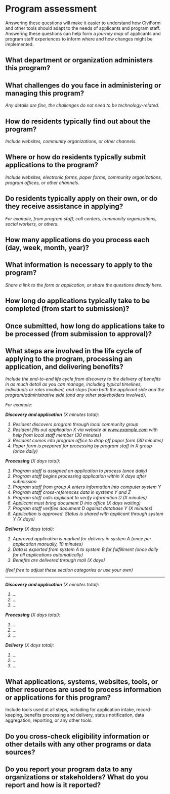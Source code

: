 # Program assessment
Answering these questions will make it easier to understand how CiviForm and other tools should adapt to the needs of applicants and program staff.
Answering these questions can help form a *journey map* of applicants and program staff experiences to inform where and how changes might be implemented.

## What department or organization administers this program?

## What challenges do you face in administering or managing this program?
*Any details are fine, the challenges do not need to be technology-related.*

## How do residents typically find out about the program?
*Include websites, community organizations, or other channels.*

## Where or how do residents typically submit applications to the program? 
*Include websites, electronic forms, paper forms, community organizations, program offices, or other channels.*

## Do residents typically apply on their own, or do they receive assistance in applying?
*For example, from program staff, call centers, community organizations, social workers, or others.*

## How many applications do you process each (day, week, month, year)? 

## What information is necessary to apply to the program?
*Share a link to the form or application, or share the questions directly here.*

## How long do applications typically take to be completed (from start to submission)?

## Once submitted, how long do applications take to be processed (from submission to approval)?


## What steps are involved in the life cycle of applying to the program, processing an application, and delivering benefits?
*Include the end-to-end life cycle from discovery to the delivery of benefits  in as much detail as you can manage, including typical timelines, individuals or roles involved, and steps from both the applicant side and the program/administrative side (and any other stakeholders involved).*

<i>
For example:

**Discovery and application** (X minutes total):
  1. Resident discovers program through local community group
  2. Resident fills out application X via website at www.example.com with help from local staff member (30 minutes)
  3. Resident comes into program office to drop off paper form (30 minutes)
  4. Paper form is prepared for processing by program staff in X group (once daily)

**Processing** (X days total):
  1. Program staff is assigned an application to process (once daily)
  2. Program staff begins processing application within X days after submission
  3. Program staff from group A enters information into computer system Y
  4. Program staff cross-references data in systems Y and Z
  5. Program staff calls applicant to verify information D (X minutes)
  6. Applicant must bring document D into office (X days waiting)
  7. Program staff verifies document D against database Y (X minutes)
  8. Application is approved. Status is shared with applicant through system Y (X days)

**Delivery** (X days total):
  1. Approved application is marked for delivery in system A (once per application manually, 10 minutes)
  2. Data is exported from system A to system B for fulfillment (once daily for all applications automatically)
  3. Benefits are delivered through mail (X days)

(feel free to adjust these section categories or use your own)

___

**Discovery and application** (X minutes total):

  1. ...
  2. ...
  3. ...


**Processing** (X days total):

  1. ...
  2. ...
  3. ...

**Delivery** (X days total):

  1. ...
  2. ...
  3. ...

</i>

## What applications, systems, websites, tools, or other resources are used to process information or applications for this program?
Include tools used at all steps, including for application intake, record-keeping, benefits processing and delivery, status notification, data aggregation, reporting, or any other tools.

## Do you cross-check eligibility information or other details with any other programs or data sources?

## Do you report your program data to any organizations or stakeholders? What do you report and how is it reported?
